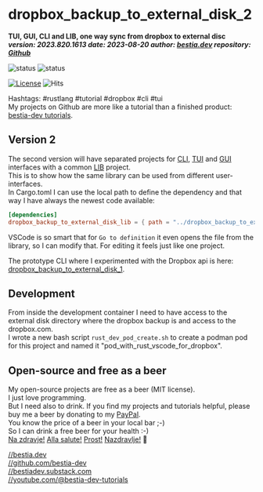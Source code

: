 [//]: # (auto_md_to_doc_comments segment start A)

# dropbox_backup_to_external_disk_2

[//]: # (auto_cargo_toml_to_md start)

**TUI, GUI, CLI and LIB, one way sync from dropbox to external disc**  
***version: 2023.820.1613 date: 2023-08-20 author: [bestia.dev](https://bestia.dev) repository: [Github](https://github.com/bestia-dev/dropbox_backup_to_external_disk_2/)***  

[//]: # (auto_cargo_toml_to_md end)

![status](https://img.shields.io/badge/maintained-green) 
![status](https://img.shields.io/badge/work_in_progress-yellow) 


[![License](https://img.shields.io/badge/license-MIT-blue.svg)](https://github.com/bestia-dev/dropbox_backup_to_external_disk_2/blob/main/LICENSE)
![Hits](https://bestia.dev/webpage_hit_counter/get_svg_image/584868797.svg)

Hashtags: #rustlang #tutorial #dropbox #cli #tui  
My projects on Github are more like a tutorial than a finished product: [bestia-dev tutorials](https://github.com/bestia-dev/tutorials_rust_wasm).

## Version 2

The second version will have separated projects for [CLI](https://github.com/bestia-dev/dropbox_backup_to_external_disk_cli), [TUI](https://github.com/bestia-dev/dropbox_backup_to_external_disk_tui) and [GUI](https://github.com/bestia-dev/dropbox_backup_to_external_disk_gui) interfaces with a common [LIB](https://github.com/bestia-dev/dropbox_backup_to_external_disk_lib) project.  
This is to show how the same library can be used from different user-interfaces.  
In Cargo.toml I can use the local path to define the dependency and that way I have always the newest code available:

```toml
[dependencies]
dropbox_backup_to_external_disk_lib = { path = "../dropbox_backup_to_external_disk_lib" }
```

VSCode is so smart that for `Go to definition` it even opens the file from the library, so I can modify that. For editing it feels just like one project.  

The prototype CLI where I experimented with the Dropbox api is here: [dropbox_backup_to_external_disk_1](https://github.com/bestia-dev/dropbox_backup_to_external_disk_1).  

## Development

From inside the development container I need to have access to the external disk directory where the dropbox backup is and access to the dropbox.com.  
I wrote a new bash script `rust_dev_pod_create.sh` to create a podman pod for this project and named it "pod_with_rust_vscode_for_dropbox".

## Open-source and free as a beer

My open-source projects are free as a beer (MIT license).  
I just love programming.  
But I need also to drink. If you find my projects and tutorials helpful, please buy me a beer by donating to my [PayPal](https://paypal.me/LucianoBestia).  
You know the price of a beer in your local bar ;-)  
So I can drink a free beer for your health :-)  
[Na zdravje!](https://translate.google.com/?hl=en&sl=sl&tl=en&text=Na%20zdravje&op=translate) [Alla salute!](https://dictionary.cambridge.org/dictionary/italian-english/alla-salute) [Prost!](https://dictionary.cambridge.org/dictionary/german-english/prost) [Nazdravlje!](https://matadornetwork.com/nights/how-to-say-cheers-in-50-languages/) 🍻

[//bestia.dev](https://bestia.dev)  
[//github.com/bestia-dev](https://github.com/bestia-dev)  
[//bestiadev.substack.com](https://bestiadev.substack.com)  
[//youtube.com/@bestia-dev-tutorials](https://youtube.com/@bestia-dev-tutorials)  

[//]: # (auto_md_to_doc_comments segment end A)
